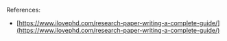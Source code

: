 References:

- [https://www.ilovephd.com/research-paper-writing-a-complete-guide/](https://www.ilovephd.com/research-paper-writing-a-complete-guide/)